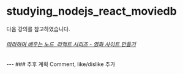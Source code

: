 # studying_nodejs_react_moviedb

<div>다음 강의를 참고하였습니다.</div>
<h6><a href = "https://inf.run/5wpQ">따라하며 배우는 노드, 리액트 시리즈 - 영화 사이트 만들기</a></h6>
---
### 추후 계획
      Comment, like/dislike 추가